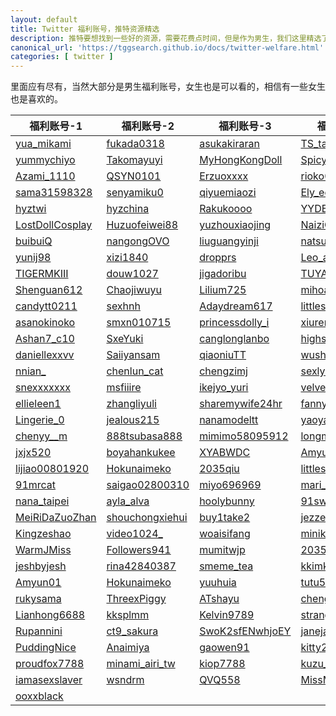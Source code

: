 ```yaml
---
layout: default
title: Twitter 福利账号，推特资源精选
description: 推特要想找到一些好的资源，需要花费点时间，但是作为男生，我们这里精选了一批男生福利账号，当然不仅仅是黄推账号了，我们还有各种其他的福利账号。
canonical_url: 'https://tggsearch.github.io/docs/twitter-welfare.html'
categories: [ twitter ]
---
```

里面应有尽有，当然大部分是男生福利账号，女生也是可以看的，相信有一些女生也是喜欢的。

| 福利账号-1     | 福利账号-2 | 福利账号-3    | 福利账号-4    |
|-------|-------|-------|-------|
| [yua_mikami](./302.html?target=https://twitter.com/yua_mikami) | [fukada0318](./302.html?target=https://twitter.com/fukada0318) | [asukakiraran](./302.html?target=https://twitter.com/asukakiraran) | [TS_takasho](./302.html?target=https://twitter.com/TS_takasho) | 
| [yummychiyo](./302.html?target=https://twitter.com/yummychiyo) | [Takomayuyi](./302.html?target=https://twitter.com/Takomayuyi) | [MyHongKongDoll](./302.html?target=https://twitter.com/MyHongKongDoll) | [SpicygumL](./302.html?target=https://twitter.com/SpicygumL) | 
| [Azami_1110](./302.html?target=https://twitter.com/Azami_1110) | [QSYN0101](./302.html?target=https://twitter.com/QSYN0101) | [Erzuoxxxx](./302.html?target=https://twitter.com/Erzuoxxxx) | [rioko041120](./302.html?target=https://twitter.com/rioko041120) | 
| [sama31598328](./302.html?target=https://twitter.com/sama31598328) | [senyamiku0](./302.html?target=https://twitter.com/senyamiku0) | [qiyuemiaozi](./302.html?target=https://twitter.com/qiyuemiaozi) | [Ely_eee](./302.html?target=https://twitter.com/Ely_eee) | 
| [hyztwi](./302.html?target=https://twitter.com/hyztwi) | [hyzchina](./302.html?target=https://twitter.com/hyzchina) | [Rakukoooo](./302.html?target=https://twitter.com/Rakukoooo) | [YYDBB520](./302.html?target=https://twitter.com/YYDBB520) | 
| [LostDollCosplay](./302.html?target=https://twitter.com/LostDollCosplay) | [Huzuofeiwei88](./302.html?target=https://twitter.com/Huzuofeiwei88) | [yuzhouxiaojing](./302.html?target=https://twitter.com/yuzhouxiaojing) | [NaiziQv](./302.html?target=https://twitter.com/NaiziQv) | 
| [buibuiQ](./302.html?target=https://twitter.com/buibuiQ) | [nangongOVO](./302.html?target=https://twitter.com/nangongOVO) | [liuguangyinji](./302.html?target=https://twitter.com/liuguangyinji) | [natsume0v0](./302.html?target=https://twitter.com/natsume0v0) | 
| [yunij98](./302.html?target=https://twitter.com/yunij98) | [xizi1840](./302.html?target=https://twitter.com/xizi1840) | [dropprs](./302.html?target=https://twitter.com/dropprs) | [Leo_aoi](./302.html?target=https://twitter.com/Leo_aoi) | 
| [TIGERMKIII](./302.html?target=https://twitter.com/TIGERMKIII) | [douw1027](./302.html?target=https://twitter.com/douw1027) | [jigadoribu](./302.html?target=https://twitter.com/jigadoribu) | [TUYACHUNCHUN](./302.html?target=https://twitter.com/TUYACHUNCHUN) | 
| [Shenguan612](./302.html?target=https://twitter.com/Shenguan612) | [Chaojiwuyu](./302.html?target=https://twitter.com/Chaojiwuyu) | [Lilium725](./302.html?target=https://twitter.com/Lilium725) | [mihoadult](./302.html?target=https://twitter.com/mihoadult) | 
| [candytt0211](./302.html?target=https://twitter.com/candytt0211) | [sexhnh](./302.html?target=https://twitter.com/sexhnh) | [Adaydream617](./302.html?target=https://twitter.com/Adaydream617) | [littlesulaa](./302.html?target=https://twitter.com/littlesulaa) | 
| [asanokinoko](./302.html?target=https://twitter.com/asanokinoko) | [smxn010715](./302.html?target=https://twitter.com/smxn010715) | [princessdolly_i](./302.html?target=https://twitter.com/princessdolly_i) | [xiuren_official](./302.html?target=https://twitter.com/xiuren_official) | 
| [Ashan7_c10](./302.html?target=https://twitter.com/Ashan7_c10) | [SxeYuki](./302.html?target=https://twitter.com/SxeYuki) | [canglonglanbo](./302.html?target=https://twitter.com/canglonglanbo) | [highsos123](./302.html?target=https://twitter.com/highsos123) | 
| [daniellexxvv](./302.html?target=https://twitter.com/daniellexxvv) | [Saiiyansam](./302.html?target=https://twitter.com/Saiiyansam) | [qiaoniuTT](./302.html?target=https://twitter.com/qiaoniuTT) | [wushengsk](./302.html?target=https://twitter.com/wushengsk) | 
| [nnian_](./302.html?target=https://twitter.com/nnian_) | [chenlun_cat](./302.html?target=https://twitter.com/chenlun_cat) | [chengzimj](./302.html?target=https://twitter.com/chengzimj) | [sexlyle](./302.html?target=https://twitter.com/sexlyle) | 
| [snexxxxxxx](./302.html?target=https://twitter.com/snexxxxxxx) | [msfiiire](./302.html?target=https://twitter.com/msfiiire) | [ikejyo_yuri](./302.html?target=https://twitter.com/ikejyo_yuri) | [velvet16133188](./302.html?target=https://twitter.com/velvet16133188) | 
| [ellieleen1](./302.html?target=https://twitter.com/ellieleen1) | [zhangliyuli](./302.html?target=https://twitter.com/zhangliyuli) | [sharemywife24hr](./302.html?target=https://twitter.com/sharemywife24hr) | [fannybabyx](./302.html?target=https://twitter.com/fannybabyx) | 
| [Lingerie_0](./302.html?target=https://twitter.com/Lingerie_0) | [jealous215](./302.html?target=https://twitter.com/jealous215) | [nanamodeltt](./302.html?target=https://twitter.com/nanamodeltt) | [yaoyao1900168](./302.html?target=https://twitter.com/yaoyao1900168) | 
| [chenyy__m](./302.html?target=https://twitter.com/chenyy__m) | [888tsubasa888](./302.html?target=https://twitter.com/888tsubasa888) | [mimimo58095912](./302.html?target=https://twitter.com/mimimo58095912) | [longmaocouple](./302.html?target=https://twitter.com/longmaocouple) | 
| [jxjx520](./302.html?target=https://twitter.com/jxjx520) | [boyahankukee](./302.html?target=https://twitter.com/boyahankukee) | [XYABWDC](./302.html?target=https://twitter.com/XYABWDC) | [Amyun01](./302.html?target=https://twitter.com/Amyun01) | 
| [lijiao00801920](./302.html?target=https://twitter.com/lijiao00801920) | [Hokunaimeko](./302.html?target=https://twitter.com/Hokunaimeko) | [2035qiu](./302.html?target=https://twitter.com/2035qiu) | [littlesulaa_b](./302.html?target=https://twitter.com/littlesulaa_b) | 
| [91mrcat](./302.html?target=https://twitter.com/91mrcat) | [saigao02800310](./302.html?target=https://twitter.com/saigao02800310) | [miyo696969](./302.html?target=https://twitter.com/miyo696969) | [mari_wam_](./302.html?target=https://twitter.com/mari_wam_) | 
| [nana_taipei](./302.html?target=https://twitter.com/nana_taipei) | [ayla_alva](./302.html?target=https://twitter.com/ayla_alva) | [hoolybunny](./302.html?target=https://twitter.com/hoolybunny) | [91sweattt](./302.html?target=https://twitter.com/91sweattt) | 
| [MeiRiDaZuoZhan](./302.html?target=https://twitter.com/MeiRiDaZuoZhan) | [shouchongxiehui](./302.html?target=https://twitter.com/shouchongxiehui) | [buy1take2](./302.html?target=https://twitter.com/buy1take2) | [jezzee23](./302.html?target=https://twitter.com/jezzee23) | 
| [Kingzeshao](./302.html?target=https://twitter.com/Kingzeshao) | [video1024_](./302.html?target=https://twitter.com/video1024_) | [woaisifang](./302.html?target=https://twitter.com/woaisifang) | [miniko818](./302.html?target=https://twitter.com/miniko818) | 
| [WarmJMiss](./302.html?target=https://twitter.com/WarmJMiss) | [Followers941](./302.html?target=https://twitter.com/Followers941) | [mumitwjp](./302.html?target=https://twitter.com/mumitwjp) | [2035QIU](./302.html?target=https://twitter.com/2035QIU) | 
| [jeshbyjesh](./302.html?target=https://twitter.com/jeshbyjesh) | [rina42840387](./302.html?target=https://twitter.com/rina42840387) | [smeme_tea](./302.html?target=https://twitter.com/smeme_tea) | [kkimkkimmy](./302.html?target=https://twitter.com/kkimkkimmy) | 
| [Amyun01](./302.html?target=https://twitter.com/Amyun01) | [Hokunaimeko](./302.html?target=https://twitter.com/Hokunaimeko) | [yuuhuia](./302.html?target=https://twitter.com/yuuhuia) | [tutu521125](./302.html?target=https://twitter.com/tutu521125) | 
| [rukysama](./302.html?target=https://twitter.com/rukysama) | [ThreexPiggy](./302.html?target=https://twitter.com/ThreexPiggy) | [ATshayu](./302.html?target=https://twitter.com/ATshayu) | [chengzimiaoj](./302.html?target=https://twitter.com/chengzimiaoj) | 
| [Lianhong6688](./302.html?target=https://twitter.com/Lianhong6688) | [kksplmm](./302.html?target=https://twitter.com/kksplmm) | [Kelvin9789](./302.html?target=https://twitter.com/Kelvin9789) | [strangewomandcl](./302.html?target=https://twitter.com/strangewomandcl) | 
| [Rupannini](./302.html?target=https://twitter.com/Rupannini) | [ct9_sakura](./302.html?target=https://twitter.com/ct9_sakura) | [SwoK2sfENwhjoEY](./302.html?target=https://twitter.com/SwoK2sfENwhjoEY) | [janejajane81](./302.html?target=https://twitter.com/janejajane81) | 
| [PuddingNice](./302.html?target=https://twitter.com/PuddingNice) | [Anaimiya](./302.html?target=https://twitter.com/Anaimiya) | [gaowen91](./302.html?target=https://twitter.com/gaowen91) | [kitty2002102](./302.html?target=https://twitter.com/kitty2002102) | 
| [proudfox7788](./302.html?target=https://twitter.com/proudfox7788) | [minami_airi_tw](./302.html?target=https://twitter.com/minami_airi_tw) | [kiop7788](./302.html?target=https://twitter.com/kiop7788) | [kuzu_v0](./302.html?target=https://twitter.com/kuzu_v0) | 
| [iamasexslaver](./302.html?target=https://twitter.com/iamasexslaver) | [wsndrm](./302.html?target=https://twitter.com/wsndrm) | [QVQ558](./302.html?target=https://twitter.com/QVQ558) | [MissMafiana](./302.html?target=https://twitter.com/MissMafiana) | 
| [ooxxblack](./302.html?target=https://twitter.com/ooxxblack) | 